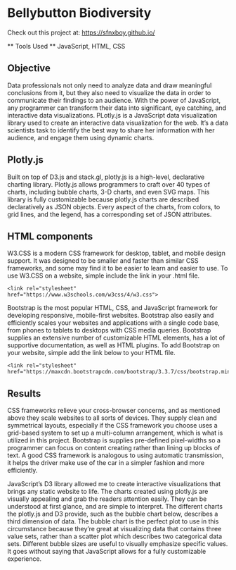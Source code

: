 # Bellybutton Biodiversity

Check out this project at: https://sfnxboy.github.io/

** Tools Used **
JavaScript, HTML, CSS

## Objective

Data professionals not only need to analyze data and draw meaningful conclusions from it, but they also need to visualize the data in order to communicate their findings to an audience. With the power of JavaScript, any programmer can transform their data into significant, eye catching, and interactive data visualizations. PLotly.js is a JavaScript data visualization library used to create an interactive data visualization for the web. It’s a data scientists task to identify the best way to share her information with her audience, and engage them using dynamic charts.

## Plotly.js



Built on top of D3.js and stack.gl, plotly.js is a high-level, declarative charting library. Plotly.js allows programmers to craft over 40 types of charts, including bubble charts, 3-D charts, and even SVG maps. This library is fully customizable because plotly.js charts are described declaratively as JSON objects. Every aspect of the charts, from colors, to grid lines, and the legend, has a corresponding  set of JSON attributes. 

## HTML components
 
W3.CSS is a modern CSS framework for desktop, tablet, and mobile design support. It was designed to be smaller and faster than similar CSS frameworks, and some may find it to be easier to learn and easier to use. To use W3.CSS on a website, simple include the link in your .html file. 
```
<link rel="stylesheet" href="https://www.w3schools.com/w3css/4/w3.css">
```

Bootstrap is the most popular HTML, CSS, and JavaScript framework for developing responsive, mobile-first websites. Bootstrap also easily and efficiently scales your websites and applications with a single code base, from phones to tablets to desktops with CSS media queries. Bootstrap supplies an extensive number of customizable HTML elements, has a lot of supportive documentation, as well as HTML plugins. To add Bootstrap on your website, simple add the link below to your HTML file.
```
<link rel="stylesheet" href="https://maxcdn.bootstrapcdn.com/bootstrap/3.3.7/css/bootstrap.min.css">

```

## Results
 
CSS frameworks relieve your cross-browser concerns, and as mentioned above they scale websites to all sorts of devices. They supply clean and symmetrical layouts, especially if the CSS framework you choose uses a grid-based system to set up a multi-column arrangement, which is what is utilized in this project. Bootstrap is supplies pre-defined pixel-widths so a programmer can focus on content creating rather than lining up blocks of text. A good CSS framework is analogous to using automatic transmission, it helps the driver make use of the car in a simpler fashion and more efficiently. 

 
 

JavaScript’s D3 library allowed me to create interactive visualizations that brings any static website to life. The charts created using plotly.js are visually appealing and grab the readers attention easily. They can be understood at first glance, and are simple to interpret. The different charts the plotly.js and D3 provide, such as the bubble chart below, describes a third dimension of data. The bubble chart is the perfect plot to use in this circumstance because they’re great at visualizing data that contains three value sets, rather than a scatter plot which describes two categorical data sets. Different bubble sizes are useful to visually emphasize specific values. It goes without saying that JavaScript allows for a fully customizable experience.
